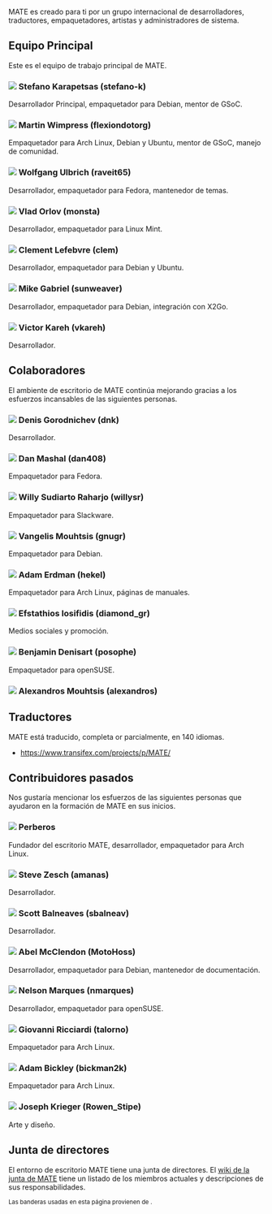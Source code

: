<!--
.. link:
.. description:
.. tags:
.. date: 2011-12-05 07:25:21
.. title: Equipo
.. slug: team
-->

MATE es creado para ti por un grupo internacional de desarrolladores,
traductores, empaquetadores, artistas y administradores de sistema.


## Equipo Principal

Este es el equipo de trabajo principal de MATE.

### ![](/assets/img/flags/32/Italy.png) Stefano Karapetsas (stefano-k)

Desarrollador Principal, empaquetador para Debian, mentor de GSoC.

### ![](/assets/img/flags/32/United%20Kingdom\(Great%20Britain\).png) Martin Wimpress (flexiondotorg)

Empaquetador para Arch Linux, Debian y Ubuntu, mentor de GSoC, manejo de comunidad.

### ![](/assets/img/flags/32/Germany.png) Wolfgang Ulbrich (raveit65)

Desarrollador, empaquetador para Fedora, mantenedor de temas.

### ![](/assets/img/flags/32/Russian%20Federation.png) Vlad Orlov (monsta)

Desarrollador, empaquetador para Linux Mint.

### ![](/assets/img/flags/32/France.png) Clement Lefebvre (clem)

Desarrollador, empaquetador para Debian y Ubuntu.

### ![](/assets/img/flags/32/Germany.png) Mike Gabriel (sunweaver)

Desarrollador, empaquetador para Debian, integración con X2Go.

### ![](/assets/img/flags/32/Puerto%20Rico.png) Victor Kareh (vkareh)

Desarrollador.


## Colaboradores

El ambiente de escritorio de MATE continúa mejorando gracias
a los esfuerzos incansables de las siguientes personas.

### ![](/assets/img/flags/32/Russian%20Federation.png) Denis Gorodnichev (dnk)

Desarrollador.

### ![](/assets/img/flags/32/USA.png) Dan Mashal (dan408)

Empaquetador para Fedora.

### ![](/assets/img/flags/32/Indonesia.png) Willy Sudiarto Raharjo (willysr)

Empaquetador para Slackware.

### ![](/assets/img/flags/32/Greece.png) Vangelis Mouhtsis (gnugr)

Empaquetador para Debian.

### ![](/assets/img/flags/32/USA.png) Adam Erdman (hekel)

Empaquetador para Arch Linux, páginas de manuales.

### ![](/assets/img/flags/32/Greece.png) Efstathios Iosifidis (diamond_gr)

Medios sociales y promoción.

### ![](/assets/img/flags/32/France.png) Benjamin Denisart (posophe)

Empaquetador para openSUSE.

### ![](/assets/img/flags/32/Greece.png) Alexandros Mouhtsis (alexandros)


## Traductores

MATE está traducido, completa or parcialmente, en 140 idiomas.

  * <https://www.transifex.com/projects/p/MATE/>


## Contribuidores pasados

Nos gustaría mencionar los esfuerzos de las siguientes personas
que ayudaron en la formación de MATE en sus inicios.

### ![](/assets/img/flags/32/Argentina.png) Perberos

Fundador del escritorio MATE, desarrollador, empaquetador para Arch Linux.

### ![](/assets/img/flags/32/USA.png) Steve Zesch (amanas)

Desarrollador.

### ![](/assets/img/flags/32/Canada.png) Scott Balneaves (sbalneav)

Desarrollador.

### ![](/assets/img/flags/32/USA.png) Abel McClendon (MotoHoss)

Desarrollador, empaquetador para Debian, mantenedor de documentación.

### ![](/assets/img/flags/32/Portugal.png) Nelson Marques (nmarques)

Desarrollador, empaquetador para openSUSE.

### ![](/assets/img/flags/32/Italy.png) Giovanni Ricciardi (talorno)

Empaquetador para Arch Linux.

### ![](/assets/img/flags/32/USA.png) Adam Bickley (bickman2k)

Empaquetador para Arch Linux.

### ![](/assets/img/flags/32/USA.png) Joseph Krieger (Rowen_Stipe)

Arte y diseño.


## Junta de directores

El entorno de escritorio MATE tiene una junta de directores. El
[wiki de la junta de MATE](http://wiki.mate-desktop.com/board)
tiene un listado de los miembros actuales y descripciones de sus
responsabilidades.

<small>
Las banderas usadas en esta página provienen de <http://www.icondrawer.com>.
</small>

